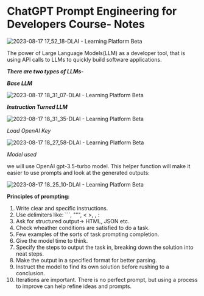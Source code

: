 # ChatGPT Prompt Engineering for Developers Course- Notes

![2023-08-17 17_52_18-DLAI - Learning Platform Beta](https://github.com/Priyansh-jsk/ChatGPT_PE_LLM/assets/58244081/2ac1e47b-b105-441d-818d-c3455a2ccef9)

The power of Large Language Models(LLM) as a developer tool, that is using API calls to LLMs to quickly build software applications.

**_There are two types of LLMs-_**

_**Base LLM**_

![2023-08-17 18_31_07-DLAI - Learning Platform Beta](https://github.com/Priyansh-jsk/ChatGPT_PE_LLM/assets/58244081/1a71a99f-6ac8-45e5-9334-0a4ee28eb2db)

_**Instruction Turned LLM**_

![2023-08-17 18_31_35-DLAI - Learning Platform Beta](https://github.com/Priyansh-jsk/ChatGPT_PE_LLM/assets/58244081/787b9d1c-6305-44eb-8d1d-ee540fb8bb20)

_Load OpenAI Key_

![2023-08-17 18_27_58-DLAI - Learning Platform Beta](https://github.com/Priyansh-jsk/ChatGPT_PE_LLM/assets/58244081/82e356b5-73d2-4d43-9bff-f8f3ccf8d769)


_Model used_

we will use OpenAI gpt-3.5-turbo model. This helper function will make it easier to use prompts and look at the generated outputs:

![2023-08-17 18_25_10-DLAI - Learning Platform Beta](https://github.com/Priyansh-jsk/ChatGPT_PE_LLM/assets/58244081/514b7825-1e99-4dd2-8594-a621cdee28b5)


**Principles of prompting:**

1. Write clear and specific instructions.
2. Use delimiters like: ```, """, < >, <tag> </tag>, : 
3. Ask for structured output-> HTML, JSON etc.
4. Check wheather conditions are satisfied to do a task.
5. Few examples of the sorts of task prompting completion.
6. Give the model time to think.
7. Specify the steps to output the task in, breaking down the solution into neat steps.
8. Make the output in a specified format for better parsing.
9. Instruct the model to find its own solution before rushing to a conclusion.
10. Iterations are important. There is no perfect prompt, but using a process to improve can help refine ideas and prompts.
